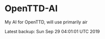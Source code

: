 # OpenTTD-AI
My AI for OpenTTD, will use primarily air

Latest backup: Sun Sep 29 04:01:01 UTC 2019
